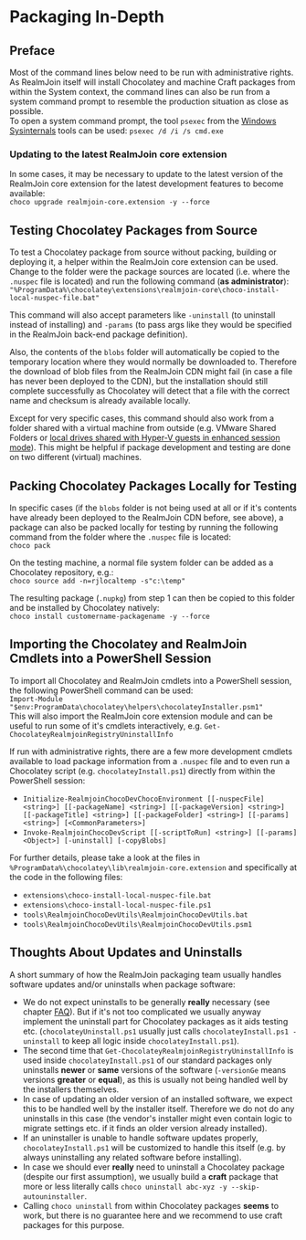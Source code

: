 # Packaging In-Depth

## Preface

Most of the command lines below need to be run with administrative rights. As RealmJoin itself will install Chocolatey and machine Craft packages from within the System context, the command lines can also be run from a system command prompt to resemble the production situation as close as possible.  
To open a system command prompt, the tool `psexec` from the [Windows Sysinternals](https://docs.microsoft.com/en-us/sysinternals/) tools can be used: `psexec /d /i /s cmd.exe`

### Updating to the latest RealmJoin core extension

In some cases, it may be necessary to update to the latest version of the RealmJoin core extension for the latest development features to become available:  
`choco upgrade realmjoin-core.extension -y --force`

## Testing Chocolatey Packages from Source

To test a Chocolatey package from source without packing, building or deploying it, a helper within the RealmJoin core extension can be used. Change to the folder were the package sources are located \(i.e. where the `.nuspec` file is located\) and run the following command \(**as administrator**\):  
`"%ProgramData%\chocolatey\extensions\realmjoin-core\choco-install-local-nuspec-file.bat"`

This command will also accept parameters like `-uninstall` \(to uninstall instead of installing\) and `-params` \(to pass args like they would be specified in the RealmJoin back-end package definition\).

Also, the contents of the `blobs` folder will automatically be copied to the temporary location where they would normally be downloaded to. Therefore the download of blob files from the RealmJoin CDN might fail \(in case a file has never been deployed to the CDN\), but the installation should still complete successfully as Chocolatey will detect that a file with the correct name and checksum is already available locally.

Except for very specific cases, this command should also work from a folder shared with a virtual machine from outside \(e.g. VMware Shared Folders or [local drives shared with Hyper-V guests in enhanced session mode](https://docs.microsoft.com/en-us/windows-server/virtualization/hyper-v/learn-more/use-local-resources-on-hyper-v-virtual-machine-with-vmconnect)\). This might be helpful if package development and testing are done on two different \(virtual\) machines.

## Packing Chocolatey Packages Locally for Testing

In specific cases \(if the `blobs` folder is not being used at all or if it's contents have already been deployed to the RealmJoin CDN before, see above\), a package can also be packed locally for testing by running the following command from the folder where the `.nuspec` file is located:  
`choco pack`

On the testing machine, a normal file system folder can be added as a Chocolatey repository, e.g.:  
`choco source add -n=rjlocaltemp -s"c:\temp"`

The resulting package \(`.nupkg`\) from step 1 can then be copied to this folder and be installed by Chocolatey natively:  
`choco install customername-packagename -y --force`

## Importing the Chocolatey and RealmJoin Cmdlets into a PowerShell Session

To import all Chocolatey and RealmJoin cmdlets into a PowerShell session, the following PowerShell command can be used:  
`Import-Module "$env:ProgramData\chocolatey\helpers\chocolateyInstaller.psm1"`  
This will also import the RealmJoin core extension module and can be useful to run some of it's cmdlets interactively, e.g. `Get-ChocolateyRealmjoinRegistryUninstallInfo`

If run with administrative rights, there are a few more development cmdlets available to load package information from a `.nuspec` file and to even run a Chocolatey script \(e.g. `chocolateyInstall.ps1`\) directly from within the PowerShell session:

* `Initialize-RealmjoinChocoDevChocoEnvironment [[-nuspecFile] <string>] [[-packageName] <string>] [[-packageVersion] <string>] [[-packageTitle] <string>] [[-packageFolder] <string>] [[-params] <string>] [<CommonParameters>]`
* `Invoke-RealmjoinChocoDevScript [[-scriptToRun] <string>] [[-params] <Object>] [-uninstall] [-copyBlobs]`

For further details, please take a look at the files in `%ProgramData%\chocolatey\lib\realmjoin-core.extension` and specifically at the code in the following files:

* `extensions\choco-install-local-nuspec-file.bat`
* `extensions\choco-install-local-nuspec-file.ps1`
* `tools\RealmjoinChocoDevUtils\RealmjoinChocoDevUtils.bat`
* `tools\RealmjoinChocoDevUtils\RealmjoinChocoDevUtils.psm1`

## Thoughts About Updates and Uninstalls

A short summary of how the RealmJoin packaging team usually handles software updates and/or uninstalls when package software:

* We do not expect uninstalls to be generally **really** necessary \(see  chapter [FAQ](https://github.com/realmjoin/realmjoin-gitbooks/tree/3c2250fcc0d712e1b40ac535a1766b57ce01910c/docs/faq.html#is-realmjoin-providing-an-uninstall-of-software)\). But if it's not too complicated we usually anyway implement the uninstall part for Chocolatey packages as it aids testing etc. \(`chocolateyUninstall.ps1` usually just calls `chocolateyInstall.ps1 -uninstall` to keep all logic inside `chocolateyInstall.ps1`\).
* The second time that `Get-ChocolateyRealmjoinRegistryUninstallInfo` is used inside `chocolateyInstall.ps1` of our standard packages only uninstalls **newer** or **same** versions of the software \(`-versionGe` means versions **greater** or **equal**\), as this is usually not being handled well by the installers themselves.
* In case of updating an older version of an installed software, we expect this to be handled well by the installer itself. Therefore we do not do any uninstalls in this case \(the vendor's installer might even contain logic to migrate settings etc. if it finds an older version already installed\).
* If an uninstaller is unable to handle software updates properly, `chocolateyInstall.ps1` will be customized to handle this itself \(e.g. by always uninstalling any related software before installing\).
* In case we should ever **really** need to uninstall a Chocolatey package \(despite our first assumption\), we usually build a **craft** package that more or less literally calls `choco uninstall abc-xyz -y --skip-autouninstaller`.
* Calling `choco uninstall` from within Chocolatey packages **seems** to work, but there is no guarantee here and we recommend to use craft packages for this purpose.

